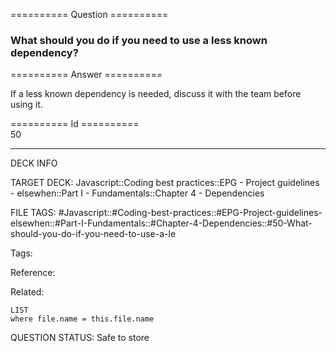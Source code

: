 ========== Question ==========  

### What should you do if you need to use a less known dependency?  

========== Answer ==========  

If a less known dependency is needed, discuss it with the team before using it.

========== Id ==========  
50

---

DECK INFO

TARGET DECK: Javascript::Coding best practices::EPG - Project guidelines - elsewhen::Part I - Fundamentals::Chapter 4 - Dependencies

FILE TAGS: #Javascript::#Coding-best-practices::#EPG-Project-guidelines-elsewhen::#Part-I-Fundamentals::#Chapter-4-Dependencies::#50-What-should-you-do-if-you-need-to-use-a-le

Tags:

Reference:

Related:

```dataview
LIST
where file.name = this.file.name
```

QUESTION STATUS: Safe to store
